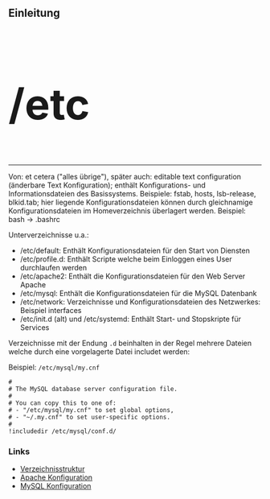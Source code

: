 Einleitung
----------

<h2 style="font-size: 6.0em; position: relative">/etc</h2>

- - -

Von: et cetera ("alles übrige"), später auch: editable text configuration (änderbare Text Konfiguration);  enthält Konfigurations- und Informationsdateien des Basissystems. Beispiele: fstab, hosts, lsb-release, blkid.tab; hier liegende Konfigurationsdateien können durch gleichnamige Konfigurationsdateien im Homeverzeichnis überlagert werden. Beispiel: bash -> .bashrc

Unterverzeichnisse u.a.:

* /etc/default: Enthält Konfigurationsdateien für den Start von Diensten
* /etc/profile.d: Enthält Scripte welche beim Einloggen eines User durchlaufen werden
* /etc/apache2: Enthält die Konfigurationsdateien für den Web Server Apache
* /etc/mysql: Enthält die Konfigurationsdateien für die MySQL Datenbank
* /etc/network: Verzeichnisse und Konfigurationsdateien des Netzwerkes: Beispiel interfaces
* /etc/init.d (alt) und /etc/systemd: Enthält Start- und Stopskripte für Services 

Verzeichnisse mit der Endung `.d` beinhalten in der Regel mehrere Dateien welche durch eine vorgelagerte Datei includet werden:

Beispiel: `/etc/mysql/my.cnf`

	#
	# The MySQL database server configuration file.
	#
	# You can copy this to one of:
	# - "/etc/mysql/my.cnf" to set global options,
	# - "~/.my.cnf" to set user-specific options.
	#
	!includedir /etc/mysql/conf.d/

### Links

* [Verzeichnisstruktur](https://wiki.ubuntuusers.de/Verzeichnisstruktur/)
* [Apache Konfiguration](https://help.ubuntu.com/lts/serverguide/httpd.html)
* [MySQL Konfiguration](https://help.ubuntu.com/lts/serverguide/mysql.html)